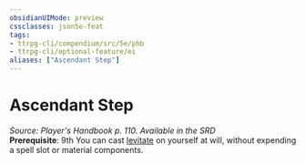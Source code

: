 ```yaml
---
obsidianUIMode: preview
cssclasses: json5e-feat
tags:
- ttrpg-cli/compendium/src/5e/phb
- ttrpg-cli/optional-feature/ei
aliases: ["Ascendant Step"]
---
```

# Ascendant Step
*Source: Player's Handbook p. 110. Available in the <span title='Systems Reference Document (5.1)'>SRD</span>*  
**Prerequisite**: 9th
You can cast [levitate](/CLI/spells/levitate.md) on yourself at will, without expending a spell slot or material components.